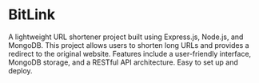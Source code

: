 # BitLink
A lightweight URL shortener project built using Express.js, Node.js, and MongoDB. This project allows users to shorten long URLs and provides a redirect to the original website. Features include a user-friendly interface, MongoDB storage, and a RESTful API architecture. Easy to set up and deploy.
